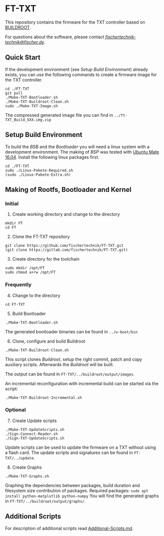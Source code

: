 # FT-TXT
This repository contains the firmware for the TXT controller based on [BUILDROOT](https://buildroot.org/downloads/manual/manual.pdf).

For questions about the software, please contact *fischertechnik-technik@fischer.de*.

## Quick Start
If the development environment (see *Setup Build Environment*) already exists, you can use the following commands to create a firmware image for the TXT controller.
  ```
  cd ./FT-TXT
  git pull
  ./Make-TXT-Bootloader.sh
  ./Make-TXT-Buildroot-Clean.sh
  sudo ./Make-TXT-Image.sh
  ```
The compressed generated image file you can find in `../ft-TXT_Build_XXX.img.zip`

## Setup Build Environment
To build the *BSB* and the *Bootloader* you will need a linux system with a development environment.
The making of *BSP* was tested with [Ubuntu Mate 16.04](http://cdimage.ubuntu.com/ubuntu-mate/releases/16.04.4/release/ubuntu-mate-16.04.4-desktop-amd64.iso).
Install the following linux packages first.
  ```
  cd ./FT-TXT
  sudo ./Linux-Pakete-Required.sh
  (sudo ./Linux-Pakete-Extra.sh)
  ```

## Making of Rootfs, Bootloader and Kernel
### Initial
1. Create working directory and change to the directory
  ```
  mkdir FT
  cd FT
  ```

2. Clone the FT-TXT repository
  ```
  git clone https://github.com/fischertechnik/FT-TXT.git
  (git clone https://gitlab.com/fischertechnik/FT-TXT.git)
  ```

3. Create directory for the toolchain
  ```
  sudo mkdir /opt/FT
  sudo chmod a+rw /opt/FT
  ```
### Frequently
4. Change to the directory
  ```
  cd FT-TXT
  ```	

5. Build Bootloader
  ```
  ./Make-TXT-Bootloader.sh
  ```
  The generated bootloader binaries can be found in `../u-boot/bin`

6. Clone, configure and build Buildroot
  ```
  ./Make-TXT-Buildroot-Clean.sh
  ```
  This script clones *Buildroot*, setup the right commit, patch and copy auxiliary scripts. Afterwards the *Buildroot* will be built.
  
  The output can be found in `FT-TXT/../buildroot/output/images`.

  An incremental reconfiguration with incremental build can be started via the script:
  ```
  ./Make-TXT-Buildroot-Incremental.sh
  ```

### Optional
7. Create Update scripts
  ```
  ./Make-TXT-UpdateScripts.sh
  ./Sign-Connect-Reader.sh
  ./Sign-TXT-UpdateScripts.sh
  ```
  Update scripts can be used to update the firmware on a TXT without using a flash card.
  The update scripts and signatures can be found in `FT-TXT/../update`.

8. Create Graphs
  ```
  ./Make-TXT-Graphs.sh
  ```

  Graphing the dependencies between packages, build duration and filesystem size contribution of packages.
  Required packages: `sudo apt install python-matplotlib python-numpy`
  You will find the generated graphs in `FT-TXT/../buildroot/output/graphs/`.

## Additional Scripts
For description of additional scripts read [Additional-Scripts.md](/Additional-Scripts.md).